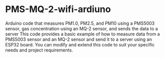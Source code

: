 # PMS-MQ-2-wifi-ardiuno
Arduino code that measures PM1.0, PM2.5, and PM10 using a PMS5003 sensor, gas concentration using an MQ-2 sensor, and sends the data to a server
This code provides a basic example of how to measure data from a PMS5003 sensor and an MQ-2 sensor and send it to a server using an ESP32 board. 
You can modify and extend this code to suit your specific needs and project requirements.
